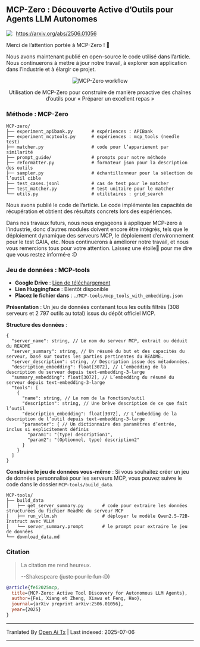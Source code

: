 ## MCP-Zero : Découverte Active d’Outils pour Agents LLM Autonomes

<div style="display: flex; align-items: center; gap: 10px; margin-bottom: 10px;">
  <!-- <img src="https://raw.githubusercontent.com/xfey/MCP-Zero/master/assets/robot.png" alt="MCP-Zero Robot" width="24" height="24"> -->
  <a href="https://arxiv.org/abs/2506.01056">
    <img src="https://img.shields.io/badge/Paper-arXiv-red">
  </a>
  <a href="https://arxiv.org/abs/2506.01056">
    https://arxiv.org/abs/2506.01056
  </a>
</div>


Merci de l’attention portée à MCP-Zero ! 🤗

Nous avons maintenant publié en open-source le code utilisé dans l’article. Nous continuerons à mettre à jour notre travail, à explorer son application dans l’industrie et à élargir ce projet.


<div align="center">
  <img src="https://raw.githubusercontent.com/xfey/MCP-Zero/master/assets/fig1.png" alt="MCP-Zero workflow">
  <p> Utilisation de MCP-Zero pour construire de manière proactive des chaînes d’outils pour « Préparer un excellent repas »</p>
</div>


### Méthode : MCP-Zero

```
MCP-zero/
├── experiment_apibank.py       # expériences : APIBank
├── experiment_mcptools.py      # expériences : mcp_tools (needle test)
├── matcher.py                  # code pour l’appariement par similarité
├── prompt_guide/               # prompts pour notre méthode
├── reformatter.py              # formateur json pour la description des outils
├── sampler.py                  # échantillonneur pour la sélection de l’outil cible
├── test_cases.jsonl            # cas de test pour le matcher
├── test_matcher.py             # test unitaire pour le matcher
└── utils.py                    # utilitaires : grid_search
```

Nous avons publié le code de l’article. Le code implémente les capacités de récupération et obtient des résultats concrets lors des expériences.

Dans nos travaux futurs, nous nous engageons à appliquer MCP-zero à l’industrie, donc d’autres modules doivent encore être intégrés, tels que le déploiement dynamique des serveurs MCP, le déploiement d’environnement pour le test GAIA, etc. Nous continuerons à améliorer notre travail, et nous vous remercions tous pour votre attention. Laissez une étoile🌟 pour me dire que vous restez informé·e :D



### Jeu de données : MCP-tools

- **Google Drive** : [Lien de téléchargement](https://drive.google.com/file/d/1RjBGU-AGdHdhUABoeYSztbfQlD0hjUBn/view?usp=sharing)
- **Lien Huggingface** : Bientôt disponible
- **Placez le fichier dans** : `./MCP-tools/mcp_tools_with_embedding.json`


**Présentation** : Un jeu de données contenant tous les outils filtrés (308 serveurs et 2 797 outils au total) issus du dépôt officiel MCP.

**Structure des données** :
```
{
  "server_name": string, // Le nom du serveur MCP, extrait ou déduit du README
  "server_summary": string, // Un résumé du but et des capacités du serveur, basé sur toutes les parties pertinentes du README.
  "server_description": string, // Description issue des métadonnées. 
  "description_embedding": float[3072], // L’embedding de la description du serveur depuis text-embedding-3-large
  "summary_embedding": float[3072], // L’embedding du résumé du serveur depuis text-embedding-3-large
  "tools": [
    {
      "name": string, // Le nom de la fonction/outil
      "description": string, // Une brève description de ce que fait l’outil
      "description_embedding": float[3072], // L’embedding de la description de l’outil depuis text-embedding-3-large
      "parameter": { // Un dictionnaire des paramètres d’entrée, inclus si explicitement définis
        "param1": "(type) description1",
        "param2": "(Optionnel, type) description2"
      }
    }
  ]
}
```

**Construire le jeu de données vous-même** : Si vous souhaitez créer un jeu de données personnalisé pour les serveurs MCP, vous pouvez suivre le code dans le dossier `MCP-tools/build_data`.

```
MCP-tools/
├── build_data
│   ├── get_server_summary.py       # code pour extraire les données structurées du fichier ReadMe du serveur MCP
│   ├── run_vllm.sh                 # déployer le modèle Qwen2.5-72B-Instruct avec VLLM
│   └── server_summary.prompt       # le prompt pour extraire le jeu de données
└── download_data.md
```


### Citation

> La citation me rend heureux.
> 
>   --Shakespeare
>   ~~(juste pour le fun :D)~~

```bibtex
@article{fei2025mcp,
  title={MCP-Zero: Active Tool Discovery for Autonomous LLM Agents},
  author={Fei, Xiang et Zheng, Xiawu et Feng, Hao},
  journal={arXiv preprint arXiv:2506.01056},
  year={2025}
}
```

---

Tranlated By [Open Ai Tx](https://github.com/OpenAiTx/OpenAiTx) | Last indexed: 2025-07-06

---
